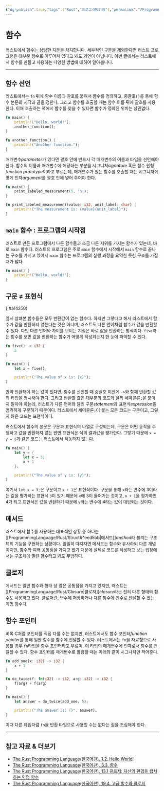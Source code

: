 ```yaml
---
{"dg-publish":true,"tags":["Rust","프로그래밍언어"],"permalink":"/ProgrammingLanguage/Rust/Function/","dgPassFrontmatter":true,"created":"2024-08-01T01:32:10.000+09:00","updated":"2024-08-04T16:22:23.343+09:00"}
---
```




# 함수

러스트에서 함수는 상당한 지분을 차지합니다. 세부적인 구분을 제외한다면 러스트 프로그램은 대부분 함수로 이루어져 있다고 봐도 과언이 아닙니다. 이번 글에서는 러스트에서 함수를 만들고 사용하는 다양한 방법에 대하여 알아봅니다.

---

## 함수 선언

러스트에서는 `fn` 뒤에 함수 이름과 괄호를 붙여서 함수를 정의하고, 중괄호`{}`를 통해 함수 본문의 시작과 끝을 정한다. 그리고 함수를 호출할 때는 함수 이름 뒤에 괄호를 사용한다. 이때 호출하는 쪽에서 함수를 찾을 수 있다면 함수가 정의된 위치는 상관없다.

```rust
fn main() { 
	println!("Hello, world!"); 
	another_function(); 
}

fn another_function() { 
	println!("Another function."); 
}
```

매개변수*parameter*가 있다면 괄호 안에 반드시 각 매개변수의 이름과 타입을 선언해야 한다. 함수의 이름과 매개변수에 해당하는 부분을 시그니처*signature* 혹은 함수 원형*function prototype*이라고 부르는데, 매개변수가 있는 함수를 호출할 때는 시그니처에 맞게 인자*argument*를 괄호 안에 넣어 주어야 한다.

```rust
fn main() {
    print_labeled_measurement(5, 'h');
}

fn print_labeled_measurement(value: i32, unit_label: char) {
    println!("The measurement is: {value}{unit_label}");
}
```

## `main` 함수 : 프로그램의 시작점

러스트로 만든 프로그램에서 다른 함수들과 조금 다른 지위를 가지는 함수가 있는데, 바로 `main` 함수다. 러스트의 프로그램은 주로 `main` 함수에서 시작해서 `main` 함수로 끝나는 구조를 가지고 있어서 `main` 함수는 프로그램의 실행 과정을 요약한 듯한 구조를 가질 때가 많다.

```rust
fn main() {
	println!("Hello, world!");
}
```

## 구문 ≠ 표현식
{ #a14250}

앞서 살펴본 함수들은 모두 반환값이 없는 함수다. 하지만 그렇다고 해서 러스트에서 함수가 값을 반환하지 않는다는 것은 아니며, 러스트도 다른 언어처럼 함수가 값을 반환할 수 있다. 다만 다른 언어와 차이를 보이는 지점은 바로 값을 반환하는 방식이다. `five`라는 함수를 보면 값을 반환하는 함수가 어떻게 작성되는지 한 눈에 파악할 수 있다. 

```rust
fn five() -> i32 {
    5
}

fn main() {
    let x = five();

    println!("The value of x is: {x}");
}
```

만약 반환해야 하는 값이 있다면, 함수를 선언할 때 중괄호 이전에 `->`와 함께 반환할 값의 타입을 명시해야 한다. 그리고 반환할 값은 대부분의 코드와 달리 세미콜론`;`을 붙이지 말아야 하는데, 러스트가 다른 언어와 달리 구문*statement*과 표현식*expression*을 엄격하게 구분하기 때문이다. 러스트에서 세미콜론`;`이 붙는 모든 코드는 구문이고, 그렇지 않은 코드는 표현식이다.

러스트에서 함수의 본문은 구문과 표현식의 나열로 구성되는데, 구문은 어떤 동작을 수행하고 값을 반환하지 않는 반면 표현식은 식의 결과값을 평가한다. 그렇기 때문에 `x = y = 6`과 같은 코드는 러스트에서 작동하지 않는다.

```rust
fn main() {
    let y = {
        let x = 3;
        x + 1
    };

    println!("The value of y is: {y}");
}
```

여기서 `let x = 3;`은 구문이고 `x + 1`은 표현식이다. 구문을 통해 `x`라는 변수에 3이라는 값을 평가하는 표현식 `3`이 있기 때문에 `x`에 3이 들어가는 것이고, `x + 1`을 평가하면 4가 되고 표현식은 값을 반환하기 때문에  `y`라는 변수에 4라는 값이 대입되는 것이다. 

## 메서드

러스트에서 함수를 사용하는 대표적인 상황 중 하나는 [[ProgrammingLanguage/Rust/Struct#^eed5bb\|메서드]]*method*라 불리는 구조체의 기능을 구현하는 상황이다. 엄밀히 따지자면 메서드는 함수와 유사하되 다른 개념이지만, 함수와 여러 공통점을 가지고 있기 때문에 실제로 코드를 작성하고 보는 입장에서는 구조체에 딸린 함수라고 봐도 무방하다.

## 클로저

메서드는 일반 함수와 형태 상 많은 공통점을 가지고 있지만, 러스트는 [[ProgrammingLanguage/Rust/Closure\|클로저]]*closure*라는 전혀 다른 형태의 함수도 사용하고 있다. 클로저란, 변수에 저장하거나 다른 함수에 인수로 전달할 수 있는 익명 함수다.

## 함수 포인터

비록 C처럼 포인터를 직접 다룰 수는 없지만, 러스트에서도 함수 포인터*function pointer*를 통해 일반 함수를 함수에 전달할 수 있다. 러스트에서는 `fn`을 자료형으로 사용할 경우 `fn`타입을 함수 포인터라고 부르며, 이 타입의 매개변수에 인자로서 함수를 전달할 수 있다. 함수 포인터를 매개변수로 활용할 때는 아래와 같이 시그니처만 적어준다.

```rust
fn add_one(x: i32) -> i32 {
    x + 1
}

fn do_twice(f: fn(i32) -> i32, arg: i32) -> i32 {
    f(arg) + f(arg)
}

fn main() {
    let answer = do_twice(add_one, 5);

    println!("The answer is: {}", answer);
}
```

이때 다른 타입처럼 `fn`을 반환 타입으로 사용할 수는 없다는 점을 조심해야 한다.

---

## 참고 자료 & 더보기

+ [The Rust Programming Language(한국어판), 1.2. Hello World!](https://doc.rust-kr.org/ch01-02-hello-world.html)
+ [The Rust Programming Language(한국어판), 3.3. 함수](https://doc.rust-kr.org/ch03-03-how-functions-work.html)
+ [The Rust Programming Language(한국어판), 13.1 클로저: 자신의 환경을 캡처하는 익명 함수](https://doc.rust-kr.org/ch13-01-closures.html)
+ [The Rust Programming Language(한국어판), 19.4. 고급 함수와 클로저](https://doc.rust-kr.org/ch19-05-advanced-functions-and-closures.html)
